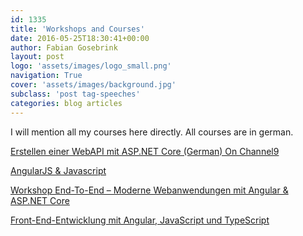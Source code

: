 ```yaml
---
id: 1335
title: 'Workshops and Courses'
date: 2016-05-25T18:30:41+00:00
author: Fabian Gosebrink
layout: post
logo: 'assets/images/logo_small.png'
navigation: True
cover: 'assets/images/background.jpg'
subclass: 'post tag-speeches'
categories: blog articles
---
```


I will mention all my courses here directly. All courses are in german.

[Erstellen einer WebAPI mit ASP.NET Core (German) On Channel9](https://channel9.msdn.com/Blogs/MVP-VisualStudio-Dev/Erstellen-einer-WebAPI-mit-ASPNET-Core)


[AngularJS & Javascript](http://fabian-gosebrink.com/Courses/AngularJsJavascript)


[Workshop End-To-End – Moderne Webanwendungen mit Angular & ASP.NET Core](http://fabian-gosebrink.com/Courses/WorkshopEndtoEndModerneWebanwendungenmitAngular2)


[Front-End-Entwicklung mit Angular, JavaScript und TypeScript](https://www.digicomp.ch/weiterbildung/softwareentwicklungs-trainings/web-und-mobile-app-entwicklung/webentwicklung/javascript-kurse-und-workshops/front-end-entwicklung-mit-angular-2-javascript-und-typescript)
